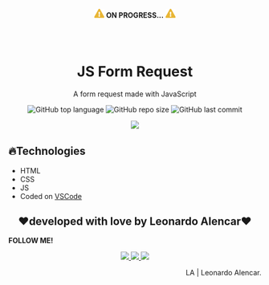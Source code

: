 <p align="center">
  <img width=20px src="readme/attencion.svg">
  <b>ON PROGRESS...</b>
  <img width=20px src="readme/attencion.svg">
</p>
<br>
<br>
<h1 align="center">JS Form Request</h1>
<p align="center">A form request made with JavaScript</p>

<p align="center">
  <img alt="GitHub top language" src="https://img.shields.io/github/languages/top/AlencarLeo/JS-FormRequest?style=for-the-badge">
  <img alt="GitHub repo size" src="https://img.shields.io/github/repo-size/AlencarLeo/JS-FormRequest?style=for-the-badge">
  <img alt="GitHub last commit" src="https://img.shields.io/github/last-commit/AlencarLeo/JS-FormRequest?style=for-the-badge">
</p>
<p align="center">
  <img src="assets/readme/demo.gif">
</p>

<h2>🔥Technologies</h2>
<ul>
  <li>HTML</li>
  <li>CSS</li>
  <li>JS</li>
  <li>Coded on <a href="https://code.visualstudio.com/">VSCode</a></li>
</ul>


<h2 align="center">❤️developed with love by Leonardo Alencar❤️</h2>
<p><b>FOLLOW ME!</b></p>

<p align="center">
  <a href="https://www.instagram.com/leonardoaprado/">
    <img src="https://img.shields.io/badge/Instagram-E4405F?style=for-the-badge&logo=instagram&logoColor=white">
  </a>
  
  <a href="https://www.linkedin.com/in/leonardo-alencar-5749aa1b0/">
    <img src="https://img.shields.io/badge/LinkedIn-0077B5?style=for-the-badge&logo=linkedin&logoColor=white">
  </a>
  
  <a href="https://github.com/AlencarLeo">
    <img src="https://img.shields.io/badge/GitHub-100000?style=for-the-badge&logo=github&logoColor=white">
  </a>
</p>

<p align="right">LA | Leonardo Alencar.</p>
